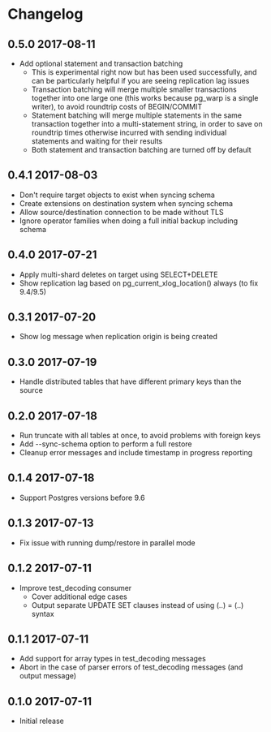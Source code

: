 # Changelog

## 0.5.0      2017-08-11

* Add optional statement and transaction batching
  - This is experimental right now but has been used successfully, and can be
    particularly helpful if you are seeing replication lag issues
  - Transaction batching will merge multiple smaller transactions together into
    one large one (this works because pg_warp is a single writer), to avoid
    roundtrip costs of BEGIN/COMMIT
  - Statement batching will merge multiple statements in the same transaction
    together into a multi-statement string, in order to save on roundtrip times
    otherwise incurred with sending individual statements and waiting for their
    results
  - Both statement and transaction batching are turned off by default


## 0.4.1      2017-08-03

* Don't require target objects to exist when syncing schema
* Create extensions on destination system when syncing schema
* Allow source/destination connection to be made without TLS
* Ignore operator families when doing a full initial backup including schema


## 0.4.0      2017-07-21

* Apply multi-shard deletes on target using SELECT+DELETE
* Show replication lag based on pg_current_xlog_location() always (to fix 9.4/9.5)


## 0.3.1      2017-07-20

* Show log message when replication origin is being created


## 0.3.0      2017-07-19

* Handle distributed tables that have different primary keys than the source


## 0.2.0      2017-07-18

* Run truncate with all tables at once, to avoid problems with foreign keys
* Add --sync-schema option to perform a full restore
* Cleanup error messages and include timestamp in progress reporting


## 0.1.4      2017-07-18

* Support Postgres versions before 9.6


## 0.1.3      2017-07-13

* Fix issue with running dump/restore in parallel mode


## 0.1.2      2017-07-11

* Improve test_decoding consumer
  - Cover additional edge cases
  - Output separate UPDATE SET clauses instead of using (..) = (..) syntax


## 0.1.1      2017-07-11

* Add support for array types in test_decoding messages
* Abort in the case of parser errors of test_decoding messages (and output message)


## 0.1.0      2017-07-11

* Initial release
